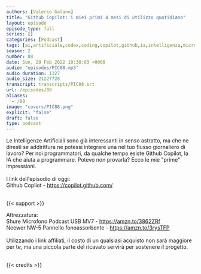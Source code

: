 ```yaml
---
authors: [Valerio Galano]
title: "Github Copilot: i miei primi 4 mesi di utilizzo quotidiano"
layout: episode
episode_type: full
series: []
categories: [Podcast]
tags: [ai,artificiale,codex,coding,copilot,github,ia,intelligenza,microsoft,openai,software,sviluppo]
season: 2
number: 88
date: Sun, 20 Feb 2022 18:30:03 +0000
audio: "episodes/PIC88.mp3"
audio_duration: 1327
audio_size: 21227728
transcript: transcripts/PIC88.srt
url: /episodes/88
aliases: 
  - /88
image: "covers/PIC88.png"
explicit: "false"
draft: false
type: podcast
---
```

Le Intelligenze Artificiali sono già interessanti in senso astratto, ma che ne diresti se addirittura ne potessi integrare una nel tuo flusso giornaliero di lavoro? Per noi programmatori, da qualche tempo esiste Github Copilot, la IA che aiuta a programmare. Potevo non provarla? Ecco le mie "prime" impressioni.<br />
<br />
I link dell'episodio di oggi: <br />
Github Copliot - <a href="https://copilot.github.com/" rel="noopener">https://copilot.github.com/</a> <br />
<br />


{{< support >}}

Attrezzatura:<br />
Shure Microfono Podcast USB MV7 - <a href="https://amzn.to/3862ZRf" rel="noopener">https://amzn.to/3862ZRf</a> <br />
Neewer NW-5 Pannello fonoassorbente - <a href="https://amzn.to/3rysTFP" rel="noopener">https://amzn.to/3rysTFP</a> <br />
<br />
Utilizzando i link affiliati, il costo di un qualsiasi acquisto non sarà maggiore per te, ma una piccola parte del ricavato servirà per sostenere il progetto.<br />
<br />


{{< credits >}}

<!-- more -->

